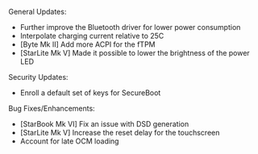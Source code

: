 General Updates:
* Further improve the Bluetooth driver for lower power consumption
* Interpolate charging current relative to 25C
* [Byte Mk II] Add more ACPI for the fTPM
* [StarLite Mk V] Made it possible to lower the brightness of the power LED

Security Updates:
* Enroll a default set of keys for SecureBoot

Bug Fixes/Enhancements:
* [StarBook Mk VI] Fix an issue with DSD generation
* [StarLite Mk V] Increase the reset delay for the touchscreen
* Account for late OCM loading

